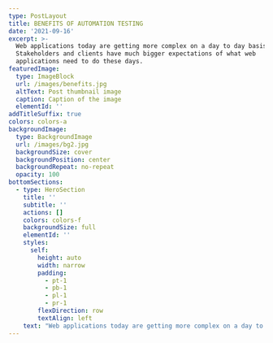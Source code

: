 ```yaml
---
type: PostLayout
title: BENEFITS OF AUTOMATION TESTING
date: '2021-09-16'
excerpt: >-
  Web applications today are getting more complex on a day to day basis.
  Stakeholders and clients have much bigger expectations of what web
  applications need to do these days.
featuredImage:
  type: ImageBlock
  url: /images/benefits.jpg
  altText: Post thumbnail image
  caption: Caption of the image
  elementId: ''
addTitleSuffix: true
colors: colors-a
backgroundImage:
  type: BackgroundImage
  url: /images/bg2.jpg
  backgroundSize: cover
  backgroundPosition: center
  backgroundRepeat: no-repeat
  opacity: 100
bottomSections:
  - type: HeroSection
    title: ''
    subtitle: ''
    actions: []
    colors: colors-f
    backgroundSize: full
    elementId: ''
    styles:
      self:
        height: auto
        width: narrow
        padding:
          - pt-1
          - pb-1
          - pl-1
          - pr-1
        flexDirection: row
        textAlign: left
    text: "Web applications today are getting more complex on a day to day basis. Stakeholders and clients have much bigger expectations of what web applications need to do these days. The days are gone having simple informative websites. Today a much more complex page with real time responses seems the new normal.\n\nWith that being said, web pages today consist of a lot of moving parts therefore testing needs to be up to date all the time, and this makes end-to-end testing more valuable than ever.\n\nBigger web applications means developers\_ also need to work on test coverage but this mostly takes shape in the form of unit and functional tests, but unit and functional tests usually check certain parts of code in isolated instances.\_\n\nBut these parts often have to interact with other areas of an application. These kinds of tests won't point out if there's an issue with how two or more parts of the system work together.\n\n> Automated testing can increase business efficiency, decrease the time spent on testing by personnel.\n\nThis is where end-to-end testing comes in, they give the confidence that the entire application is functioning and working well together, with all these moving parts, not to mention end-to-end testing can also check that all your third party services are working.\n\nUsually, manual testers will test the entire application and if any, third party services. But like most applications today, they are big and very complicated and it takes up a lot of time and resources for manual testers, this is where automation testing comes in.\n\n> Keep in mind that automation testing should not replace manual testing, but just regression testing.\n\nIt's very important to find a balanced testing approach. A balance automation testing approach can free up the manual tester and they can focus and spend their time on other high-value work like exploratory testing.\n\nManual testing should be minimized at all costs. Test automation increases overall software development efficiency.\n\n##### I THOUGHT I WOULD SHARE SOME BENEFITS I HAVE PICKED UP ALONG THE WAY IN THE YEARS OF DOING AUTOMATION TESTING.\n\n##### FASTER FEEDBACK CYCLE\n\nWith manual testing, feedback on new features can take a while. Automation helps to reduce the feedback cycle. Test automation is very useful because it helps you identify problems or bugs early in the development phase, which increases the team’s efficiency.\n\n##### TEAM SAVES TIME\n\nBy automating your test it\_ also improves communication with other departments and product owners who rely on the results of these tests. These departments can easily check reports generated of the automated tests and see what’s happening, and let's be honest, business like to see green on charts.\n\n##### COMPLETE MORE TESTING IN A SHORTER TIMESCALE.\n\nTesters can do more for less and projects can be delivered more quickly; helping to increase operational efficiencies\n\n##### HIGHER TEST COVERAGE\n\nManual testing puts a limit on how many tests they can do on a daily basis. Automation allows you to spend time writing new tests and adding them to your automated test suite. This increases your test coverage, so that more features can tested and therefore you will get a higher test coverage\n\n##### REUSABILITY OF TEST SUITE\n\nTo start, building your automated test suite is a challenge. But, once you have figured out your suite, it’s very easy thereafter to reuse tests for other use cases or even other projects. The advantage is that you can easily hook up another project or app to your automated test suite.\n\n##### FASTER TIME TO MARKET\n\nNewly developed features can be continuously tested and validated with test automation. This reduces the feedback and testing cycle and allows your business to bring products to the market faster.\n\n##### TESTS CAN BE REPEATED EXACTLY.\n\nAny tester can run a script created by another tester, without having to have the expert knowledge of the originator. Repeating an automated script delivers more consistent results.\n\n##### LESS STRESS ON QA TEAM\n\nBy implementing an automated testing strategy, you allow your QA team to spend time on tasks other than manual testing.\n"
---
```

